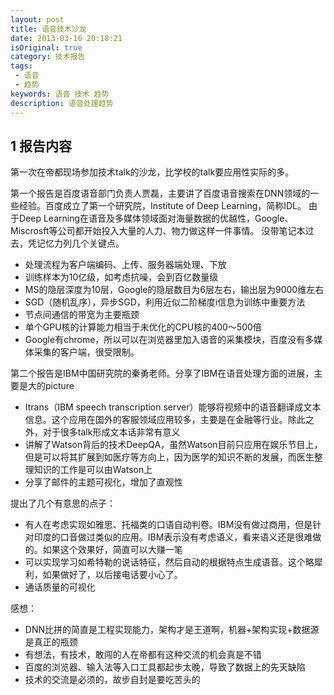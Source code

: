 ```yaml
---
layout: post
title: 语音技术沙龙
date: 2013-03-16 20:18:21
isOriginal: true
category: 技术报告 
tags:
 - 语音
 - 趋势
keywords: 语音 技术 趋势 
description: 语音处理趋势 
---
```


## 1 报告内容 ##

第一次在帝都现场参加技术talk的沙龙，比学校的talk要应用性实际的多。

第一个报告是百度语音部门负责人贾磊，主要讲了百度语音搜索在DNN领域的一些经验。百度成立了第一个研究院，Institute of Deep Learning，简称IDL。 由于Deep Learning在语音及多媒体领域面对海量数据的优越性，Google、Miscrosft等公司都开始投入大量的人力、物力做这样一件事情。
没带笔记本过去，凭记忆力列几个关键点。

*   处理流程为客户端编码、上传、服务器端处理、下放
*   训练样本为10亿级，如考虑抗噪，会到百亿数量级
*   MS的隐层深度为10层，Google的隐层数目为6层左右，输出层为9000维左右
*   SGD（随机乱序），异步SGD，利用近似二阶梯度i信息为训练中重要方法
*   节点间通信的带宽为主要瓶颈
*   单个GPU核的计算能力相当于未优化的CPU核的400～500倍
*   Google有chrome，所以可以在浏览器里加入语音的采集模块，百度没有多媒体采集的客户端，很受限制。

第二个报告是IBM中国研究院的秦勇老师。分享了IBM在语音处理方面的进展，主要是大的picture

* Itrans（IBM speech transcription server）能够将视频中的语音翻译成文本信息。这个应用在国外的客服领域应用较多，主要是在金融等行业。除此之外，对于很多talk形成文本话非常有意义
* 讲解了Watson背后的技术DeepQA，虽然Watson目前只应用在娱乐节目上，但是可以将其扩展到如医疗等方向上，因为医学的知识不断的发展，而医生整理知识的工作是可以由Watson上
* 分享了邮件的主题可视化，增加了直观性

提出了几个有意思的点子：

* 有人在考虑实现如雅思、托福类的口语自动判卷。IBM没有做过商用，但是针对印度的口音做过类似的应用。IBM表示没有考虑语义，看来语义还是很难做的。如果这个效果好，简直可以大赚一笔
* 可以实现学习如希特勒的说话特征，然后自动的根据特点生成语音。这个略犀利，如果做好了，以后接电话要小心了。
* 通话质量的可视化

感想：

* DNN比拼的简直是工程实现能力，架构才是王道啊，机器+架构实现+数据源 是真正的瓶颈
* 有想法，有技术，敢闯的人在帝都有这种交流的机会真是不错
* 百度的浏览器、输入法等入口工具都起步太晚，导致了数据上的先天缺陷
* 技术的交流是必须的，故步自封是要吃苦头的



